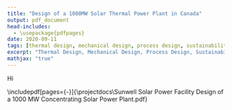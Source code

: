 ```yaml
---
title: "Design of a 1000MW Solar Thermal Power Plant in Canada"
output: pdf_document
head-includes:
  - \usepackage{pdfpages}
date: 2020-09-11
tags: [thermal design, mechanical design, process design, sustainability]
excerpt: "Thermal Design, Mechanical Design, Process Design, Sustainability"
mathjax: "true"
---
```


Hi

\includepdf[pages={-}]{\projectdocs\Sunwell Solar Power Facility Design of a 1000 MW Concentrating Solar Power Plant.pdf}
